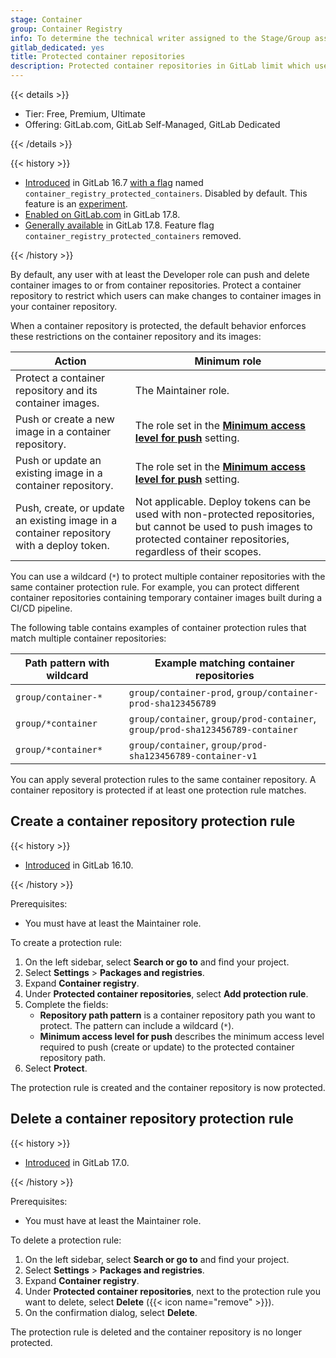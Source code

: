 ```yaml
---
stage: Container
group: Container Registry
info: To determine the technical writer assigned to the Stage/Group associated with this page, see https://handbook.gitlab.com/handbook/product/ux/technical-writing/#assignments
gitlab_dedicated: yes
title: Protected container repositories
description: Protected container repositories in GitLab limit which user roles can push or delete images.
---
```


{{< details >}}

- Tier: Free, Premium, Ultimate
- Offering: GitLab.com, GitLab Self-Managed, GitLab Dedicated

{{< /details >}}

{{< history >}}

- [Introduced](https://gitlab.com/gitlab-org/gitlab/-/issues/463669) in GitLab 16.7 [with a flag](../../../administration/feature_flags/_index.md) named `container_registry_protected_containers`. Disabled by default. This feature is an [experiment](../../../policy/development_stages_support.md).
- [Enabled on GitLab.com](https://gitlab.com/gitlab-org/gitlab/-/issues/429074) in GitLab 17.8.
- [Generally available](https://gitlab.com/gitlab-org/gitlab/-/issues/480385) in GitLab 17.8. Feature flag `container_registry_protected_containers` removed.

{{< /history >}}

By default, any user with at least the Developer role can push and delete
container images to or from container repositories. Protect a container repository to restrict
which users can make changes to container images in your container repository.

When a container repository is protected, the default behavior enforces these restrictions on the container repository and its images:

| Action                                                                                   | Minimum role         |
|------------------------------------------------------------------------------------------|----------------------|
| Protect a container repository and its container images.                                 | The Maintainer role. |
| Push or create a new image in a container repository.                                    | The role set in the [**Minimum access level for push**](#create-a-container-repository-protection-rule) setting. |
| Push or update an existing image in a container repository.                              | The role set in the [**Minimum access level for push**](#create-a-container-repository-protection-rule) setting. |
| Push, create, or update an existing image in a container repository with a deploy token. | Not applicable. Deploy tokens can be used with non-protected repositories, but cannot be used to push images to protected container repositories, regardless of their scopes. |

You can use a wildcard (`*`) to protect multiple container repositories with the same container protection rule.
For example, you can protect different container repositories containing temporary container images built during a CI/CD pipeline.

The following table contains examples of container protection rules that match multiple container repositories:

| Path pattern with wildcard | Example matching container repositories |
|----------------------------|-----------------------------------------|
| `group/container-*`        | `group/container-prod`, `group/container-prod-sha123456789` |
| `group/*container`         | `group/container`, `group/prod-container`, `group/prod-sha123456789-container` |
| `group/*container*`        | `group/container`, `group/prod-sha123456789-container-v1` |

You can apply several protection rules to the same container repository.
A container repository is protected if at least one protection rule matches.

## Create a container repository protection rule

{{< history >}}

- [Introduced](https://gitlab.com/gitlab-org/gitlab/-/merge_requests/146523) in GitLab 16.10.

{{< /history >}}

Prerequisites:

- You must have at least the Maintainer role.

To create a protection rule:

1. On the left sidebar, select **Search or go to** and find your project.
1. Select **Settings** > **Packages and registries**.
1. Expand **Container registry**.
1. Under **Protected container repositories**, select **Add protection rule**.
1. Complete the fields:
   - **Repository path pattern** is a container repository path you want to protect.
     The pattern can include a wildcard (`*`).
   - **Minimum access level for push** describes the minimum access level required
     to push (create or update) to the protected container repository path.
1. Select **Protect**.

The protection rule is created and the container repository is now protected.

## Delete a container repository protection rule

{{< history >}}

- [Introduced](https://gitlab.com/gitlab-org/gitlab/-/merge_requests/146622) in GitLab 17.0.

{{< /history >}}

Prerequisites:

- You must have at least the Maintainer role.

To delete a protection rule:

1. On the left sidebar, select **Search or go to** and find your project.
1. Select **Settings** > **Packages and registries**.
1. Expand **Container registry**.
1. Under **Protected container repositories**, next to the protection rule you want to delete, select **Delete** ({{< icon name="remove" >}}).
1. On the confirmation dialog, select **Delete**.

The protection rule is deleted and the container repository is no longer protected.
